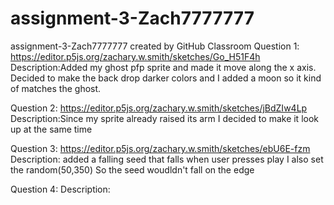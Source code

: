 # assignment-3-Zach7777777
assignment-3-Zach7777777 created by GitHub Classroom
Question 1: https://editor.p5js.org/zachary.w.smith/sketches/Go_H51F4h
Description:Added my ghost pfp sprite and made it move along the x axis. Decided to make the back drop darker colors and I added a moon so it kind of matches the ghost.

Question 2: https://editor.p5js.org/zachary.w.smith/sketches/jBdZIw4Lp
Description:Since my sprite already raised its arm I decided to make it look up at the same time

Question 3: https://editor.p5js.org/zachary.w.smith/sketches/ebU6E-fzm
Description: added a falling seed that falls when user presses play I also set the random(50,350) So the seed woudldn't fall on the edge 

Question 4: 
Description:
